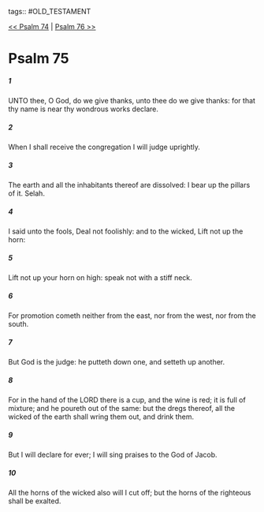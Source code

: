 tags:: #OLD_TESTAMENT

[<< Psalm 74](OLD_TESTAMENT/19_Psalms/Psalm_74.md) | [Psalm 76 >>](OLD_TESTAMENT/19_Psalms/Psalm_76.md)

# Psalm 75

##### 1

UNTO thee, O God, do we give thanks, unto thee do we give thanks: for that thy name is near thy wondrous works declare.

##### 2

When I shall receive the congregation I will judge uprightly.

##### 3

The earth and all the inhabitants thereof are dissolved: I bear up the pillars of it. Selah.

##### 4

I said unto the fools, Deal not foolishly: and to the wicked, Lift not up the horn:

##### 5

Lift not up your horn on high: speak not with a stiff neck.

##### 6

For promotion cometh neither from the east, nor from the west, nor from the south.

##### 7

But God is the judge: he putteth down one, and setteth up another.

##### 8

For in the hand of the LORD there is a cup, and the wine is red; it is full of mixture; and he poureth out of the same: but the dregs thereof, all the wicked of the earth shall wring them out, and drink them.

##### 9

But I will declare for ever; I will sing praises to the God of Jacob.

##### 10

All the horns of the wicked also will I cut off; but the horns of the righteous shall be exalted.
